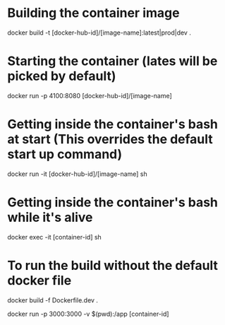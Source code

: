 # Building the container image
docker build -t [docker-hub-id]/[image-name]:latest|prod|dev .

# Starting the container (lates will be picked by default)
docker run -p 4100:8080 [docker-hub-id]/[image-name]

# Getting inside the container's bash at start (This overrides the default start up command)
docker run -it [docker-hub-id]/[image-name] sh

# Getting inside the container's bash while it's alive
docker exec -it [container-id] sh

# To run the build without the default docker file
docker build -f Dockerfile.dev .

docker run -p 3000:3000 -v $(pwd):/app [container-id]